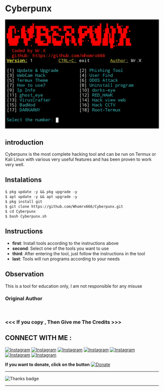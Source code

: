 # Cyberpunx
![Cyberpunx preview](Cyberpunx.jpg)

## introduction
Cyberpunx is the most complete hacking tool and can be run on Termux or Kali Linux with various very useful features and has been proven to work very well.

## Instalations
```
$ pkg update -y && pkg upgrade -y
$ apt update -y && apt upgrade -y
$ pkg install git
$ git clone https://github.com/Whomrx666/Cyberpunx.git
$ cd Cyberpunx 
$ bash Cyberpunx.sh
```

## Instructions
- **first**: Install tools according to the instructions above
- **second**: Select one of the tools you want to use
- **third**: After entering the tool, just follow the instructions in the tool
- **last**: Tools will run programs according to your needs

## Observation
This is a tool for education only, I am not responsible for any misuse
### Original Author
<a href="https://github.com/Whomrx666"><img src="https://img.shields.io/badge/Original-Author-brightgreen.svg" alt=""/></a>

### <<< If you copy , Then Give me The Credits >>>

## CONNECT WITH ME :

[![Instagram](https://img.shields.io/badge/WEBSITE-VISIT-red?style=for-the-badge&logo=blogger)](https://whomrxhackers.blogspot.com/)
[![Instagram](https://img.shields.io/badge/TWITTER-FOLLOW-red?style=for-the-badge&logo=x)](https://twitter.com/whomrx666)
[![Instagram](https://img.shields.io/badge/WHATSAPP-CHATME-red?style=for-the-badge&logo=whatsapp)](https://wa.me/6285926601133?text=Halo%2C%20Mr.X)
[![Instagram](https://img.shields.io/badge/FACEBOOK-LIKE-red?style=for-the-badge&logo=facebook)](https://www.facebook.com/whomrx.666)
[![Instagram](https://img.shields.io/badge/TELEGRAM-CONNECT-red?style=for-the-badge&logo=telegram)](https://t.me/Whomr_X)
[![Instagram](https://img.shields.io/badge/GMAIL-CONTACT-red?style=for-the-badge&logo=gmail)](mailto:whomrx666@gmail.com)
[![Instagram](https://img.shields.io/badge/TIKTOK-FOLLOW-red?style=for-the-badge&logo=tiktok)](https://www.tiktok.com/@whomr.x)

**If you want to donate, click on the button**
<a href="https://saweria.co/whomrx"><img title="Donate" src="https://img.shields.io/badge/Donate-Cyberpunx-yellow?style=for-the-badge&logo=github"></a>

---

<p align="left">
  <img src="https://img.shields.io/badge/🌟_Thank_you_for_visiting!-808080?style=for-the-badge&logo=github" alt="Thanks badge"/>
</p>

---